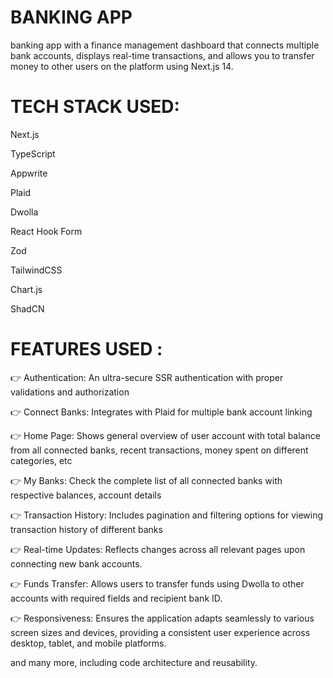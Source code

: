 # BANKING APP
banking app with a finance management dashboard that connects multiple bank accounts, displays real-time transactions, and allows you to transfer money to other users on the platform using Next.js 14.
 
# TECH STACK USED:
Next.js 

TypeScript

Appwrite

Plaid

Dwolla

React Hook Form

Zod

TailwindCSS

Chart.js

ShadCN
 
 # FEATURES USED :
👉 Authentication: An ultra-secure SSR authentication with proper validations and authorization

👉 Connect Banks: Integrates with Plaid for multiple bank account linking

👉 Home Page: Shows general overview of user account with total balance from all connected banks, recent transactions, money spent on different categories, etc

👉 My Banks: Check the complete list of all connected banks with respective balances, account details

👉 Transaction History: Includes pagination and filtering options for viewing transaction history of different banks

👉 Real-time Updates: Reflects changes across all relevant pages upon connecting new bank accounts.

👉 Funds Transfer: Allows users to transfer funds using Dwolla to other accounts with required fields and recipient bank ID.

👉 Responsiveness: Ensures the application adapts seamlessly to various screen sizes and devices, providing a consistent user experience across desktop, tablet, and mobile platforms.

and many more, including code architecture and reusability.

